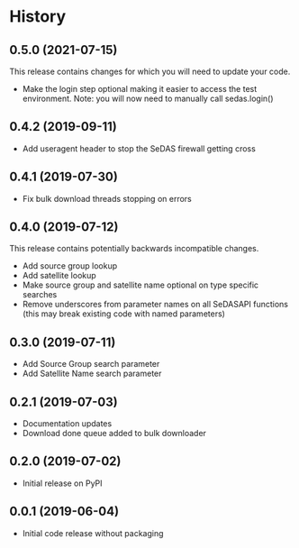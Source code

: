 # History

## 0.5.0 (2021-07-15)
This release contains changes for which you will need to update your code.

* Make the login step optional making it easier to access the test environment. Note: you will now need to manually call 
sedas.login() 

## 0.4.2 (2019-09-11)
* Add useragent header to stop the SeDAS firewall getting cross

## 0.4.1 (2019-07-30)
* Fix bulk download threads stopping on errors

## 0.4.0 (2019-07-12)
This release contains potentially backwards incompatible changes.

* Add source group lookup
* Add satellite lookup
* Make source group and satellite name optional on type specific searches
* Remove underscores from parameter names on all SeDASAPI functions (this may break existing code with named parameters)

## 0.3.0 (2019-07-11)
* Add Source Group search parameter
* Add Satellite Name search parameter

## 0.2.1 (2019-07-03)
* Documentation updates
* Download done queue added to bulk downloader

## 0.2.0 (2019-07-02)
* Initial release on PyPI

## 0.0.1 (2019-06-04)
* Initial code release without packaging
